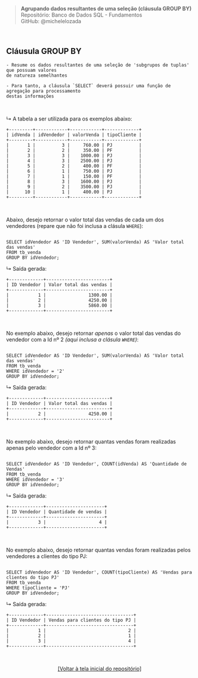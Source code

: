 > **Agrupando dados resultantes de uma seleção (cláusula GROUP BY)**     
> Repositório: Banco de Dados SQL - Fundamentos  
> GitHub: @michelelozada
&nbsp;
     
&nbsp;     
## Cláusula GROUP BY
```
- Resume os dados resultantes de uma seleção de 'subgrupos de tuplas' que possuam valores 
de natureza semelhantes

- Para tanto, a cláusula `SELECT` deverá possuir uma função de agregação para processamento 
destas informações
```
     
&nbsp;  

↳ A tabela a ser utilizada para os exemplos abaixo:
```
+---------+------------+------------+-------------+
| idVenda | idVendedor | valorVenda | tipoCliente |
+---------+------------+------------+-------------+
|       1 |          3 |     760.00 | PJ          |
|       2 |          2 |     350.00 | PF          |
|       3 |          3 |    1000.00 | PJ          |
|       4 |          3 |    2500.00 | PJ          |
|       5 |          2 |     400.00 | PF          |
|       6 |          1 |     750.00 | PJ          |
|       7 |          1 |     150.00 | PF          |
|       8 |          3 |    1600.00 | PJ          |
|       9 |          2 |    3500.00 | PJ          |
|      10 |          1 |     400.00 | PJ          |
+---------+------------+------------+-------------+
```

&nbsp;

Abaixo, desejo retornar o valor total das vendas de cada um dos vendedores (repare que não foi inclusa a clásula `WHERE`):
```mysql

SELECT idVendedor AS 'ID Vendedor', SUM(valorVenda) AS 'Valor total das vendas'
FROM tb_venda
GROUP BY idVendedor;
```

↳ Saída gerada:
```
+-------------+------------------------+
| ID Vendedor | Valor total das vendas |
+-------------+------------------------+
|           1 |                1300.00 |
|           2 |                4250.00 |
|           3 |                5860.00 |
+-------------+------------------------+
```


&nbsp;

No exemplo abaixo, desejo retornar *apenas* o valor total das vendas do vendedor com a Id nº 2 *(aqui inclusa a clásula `WHERE`)*:
```mysql

SELECT idVendedor AS 'ID Vendedor', SUM(valorVenda) AS 'Valor total das vendas'
FROM tb_venda
WHERE idVendedor = '2'
GROUP BY idVendedor;
```

↳ Saída gerada:
```
+-------------+------------------------+
| ID Vendedor | Valor total das vendas |
+-------------+------------------------+
|           2 |                4250.00 |
+-------------+------------------------+
```

&nbsp;

No exemplo abaixo, desejo retornar quantas vendas foram realizadas apenas pelo vendedor com a Id nº 3:
```mysql

SELECT idVendedor AS 'ID Vendedor', COUNT(idVenda) AS 'Quantidade de Vendas'
FROM tb_venda
WHERE idVendedor = '3'
GROUP BY idVendedor;
```

↳ Saída gerada:

```
+-------------+----------------------+
| ID Vendedor | Quantidade de vendas |
+-------------+----------------------+
|           3 |                    4 |
+-------------+----------------------+
```

&nbsp;

No exemplo abaixo, desejo retornar quantas vendas foram realizadas pelos vendedores a clientes do tipo PJ:
```mysql

SELECT idVendedor AS 'ID Vendedor', COUNT(tipoCliente) AS 'Vendas para clientes do tipo PJ'
FROM tb_venda
WHERE tipoCliente = 'PJ'
GROUP BY idVendedor;
```

↳ Saída gerada:
```
+-------------+---------------------------------+
| ID Vendedor | Vendas para clientes do tipo PJ |
+-------------+---------------------------------+
|           1 |                               2 |
|           2 |                               1 |
|           3 |                               4 |
+-------------+---------------------------------+
```

&nbsp;

<div align="center">
<a href="https://github.com/michelelozada/SQL-Study-Notes">[Voltar à tela inicial do repositório]</a>
</div>